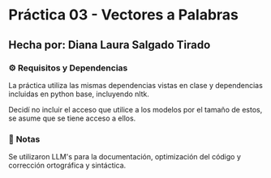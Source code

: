 # **Práctica 03** - Vectores a Palabras
## **Hecha por:** Diana Laura Salgado Tirado


### ⚙️ **Requisitos y Dependencias**  
La práctica utiliza las mismas dependencias vistas en clase y dependencias incluidas en python base, incluyendo nltk.

Decidí no incluir el acceso que utilice a los modelos por el tamaño de estos, se asume que se tiene acceso a ellos.

### 📌 **Notas**  
Se utilizaron LLM's para la documentación, optimización del código y corrección ortográfica y sintáctica.
